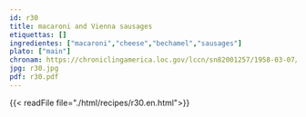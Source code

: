 ```yaml
---
id: r30
title: macaroni and Vienna sausages
etiquettas: []
ingredientes: ["macaroni","cheese","bechamel","sausages"]
plato: ["main"]
chronam: https://chroniclingamerica.loc.gov/lccn/sn82001257/1958-03-07/ed-1/seq-5/
jpg: r30.jpg
pdf: r30.pdf
---
```


{{< readFile file="./html/recipes/r30.en.html">}}